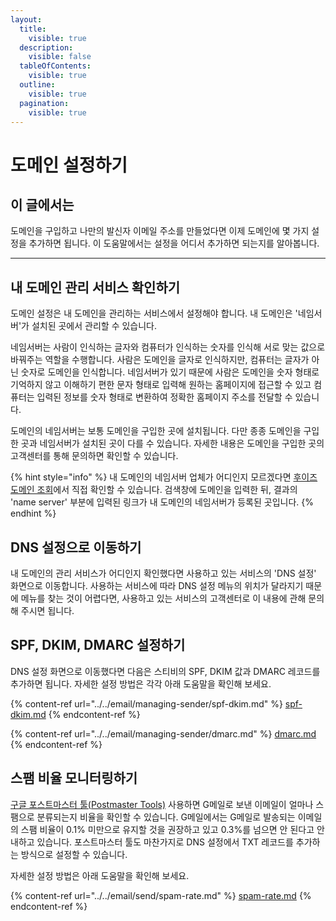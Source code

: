 ```yaml
---
layout:
  title:
    visible: true
  description:
    visible: false
  tableOfContents:
    visible: true
  outline:
    visible: true
  pagination:
    visible: true
---
```


# 도메인 설정하기

## 이 글에서는

도메인을 구입하고 나만의 발신자 이메일 주소를 만들었다면 이제 도메인에 몇 가지 설정을 추가하면 됩니다. 이 도움말에서는 설정을 어디서 추가하면 되는지를 알아봅니다.

***

## 내 도메인 관리 서비스 확인하기

도메인 설정은 내 도메인을 관리하는 서비스에서 설정해야 합니다. 내 도메인은 '네임서버'가 설치된 곳에서 관리할 수 있습니다.

네임서버는 사람이 인식하는 글자와 컴퓨터가 인식하는 숫자를 인식해 서로 맞는 값으로 바꿔주는 역할을 수행합니다. 사람은 도메인을 글자로 인식하지만, 컴퓨터는 글자가 아닌 숫자로 도메인을 인식합니다. 네임서버가 있기 때문에 사람은 도메인을 숫자 형태로 기억하지 않고 이해하기 편한 문자 형태로 입력해 원하는 홈페이지에 접근할 수 있고 컴퓨터는 입력된 정보를 숫자 형태로 변환하여 정확한 홈페이지 주소를 전달할 수 있습니다.

도메인의 네임서버는 보통 도메인을 구입한 곳에 설치됩니다. 다만 종종 도메인을 구입한 곳과 네임서버가 설치된 곳이 다를 수 있습니다. 자세한 내용은 도메인을 구입한 곳의 고객센터를 통해 문의하면 확인할 수 있습니다.

{% hint style="info" %}
내 도메인의 네임서버 업체가 어디인지 모르겠다면 [후이즈 도메인 조회](https://xn--c79as89aj0e29b77z.xn--3e0b707e/kor/whois/whois.jsp)에서 직접 확인할 수 있습니다. 검색창에 도메인을 입력한 뒤, 결과의 'name server' 부분에 입력된 링크가 내 도메인의 네임서버가 등록된 곳입니다.
{% endhint %}



## DNS 설정으로 이동하기

내 도메인의 관리 서비스가 어디인지 확인했다면 사용하고 있는 서비스의 'DNS 설정' 화면으로 이동합니다. 사용하는 서비스에 따라 DNS 설정 메뉴의 위치가 달라지기 때문에 메뉴를 찾는 것이 어렵다면, 사용하고 있는 서비스의 고객센터로 이 내용에 관해 문의해 주시면 됩니다.



## SPF, DKIM, DMARC 설정하기

DNS 설정 화면으로 이동했다면 다음은 스티비의 SPF, DKIM 값과 DMARC 레코드를 추가하면 됩니다. 자세한 설정 방법은 각각 아래 도움말을 확인해 보세요.

{% content-ref url="../../email/managing-sender/spf-dkim.md" %}
[spf-dkim.md](../../email/managing-sender/spf-dkim.md)
{% endcontent-ref %}

{% content-ref url="../../email/managing-sender/dmarc.md" %}
[dmarc.md](../../email/managing-sender/dmarc.md)
{% endcontent-ref %}



## 스팸 비율 모니터링하기

[구글 포스트마스터 툴(Postmaster Tools)](https://support.google.com/a/answer/9981691?hl=ko\&ref=help.stibee.com) 사용하면 G메일로 보낸 이메일이 얼마나 스팸으로 분류되는지 비율을 확인할 수 있습니다. G메일에서는 G메일로 발송되는 이메일의 스팸 비율이 0.1% 미만으로 유지할 것을 권장하고 있고 0.3%를 넘으면 안 된다고 안내하고 있습니다. 포스트마스터 툴도 마찬가지로 DNS 설정에서 TXT 레코드를 추가하는 방식으로 설정할 수 있습니다.&#x20;

자세한 설정 방법은 아래 도움말을 확인해 보세요.

{% content-ref url="../../email/send/spam-rate.md" %}
[spam-rate.md](../../email/send/spam-rate.md)
{% endcontent-ref %}
